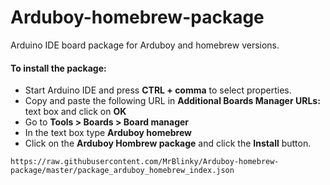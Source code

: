 # Arduboy-homebrew-package
Arduino IDE board package for Arduboy and homebrew versions.

#### To install the package:
* Start Arduino IDE and press **CTRL + comma** to select properties.
* Copy and paste the following URL in **Additional Boards Manager URLs:** text box and click on **OK**
* Go to **Tools > Boards > Board manager**
* In the text box type **Arduboy homebrew**
* Click on the **Arduboy Hombrew package** and click the **Install** button.
```
https://raw.githubusercontent.com/MrBlinky/Arduboy-homebrew-package/master/package_arduboy_homebrew_index.json
```
